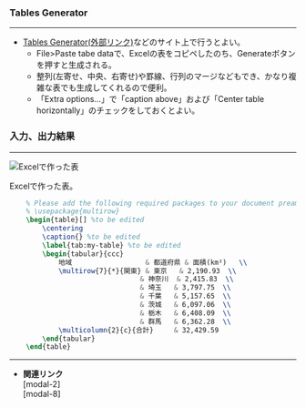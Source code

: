 <!-- 22 -->
<!--Excel等で作った表をTeXに挿入-->

### Tables Generator

---

- [Tables Generator(外部リンク)](https://www.tablesgenerator.com/latex_tables)などのサイト上で行うとよい。
    - File>Paste tabe dataで、Excelの表をコピペしたのち、Generateボタンを押すと生成される。
    - 整列(左寄せ、中央、右寄せ)や罫線、行列のマージなどもでき、かなり複雑な表でも生成してくれるので便利。
    - 「Extra options…」で「caption above」および「Center table horizontally」のチェックをしておくとよい。

### 入力、出力結果

---

![Excelで作った表](./CheatSheet/insert-excel-tables/1.png)

Excelで作った表。

```latex
    % Please add the following required packages to your document preamble:
    % \usepackage{multirow}
    \begin{table}[] %to be edited
        \centering
        \caption{} %to be edited
        \label{tab:my-table} %to be edited
        \begin{tabular}{ccc}
            地域                  & 都道府県 & 面積(km²)   \\
            \multirow{7}{*}{関東} & 東京   & 2,190.93  \\
                                & 神奈川  & 2,415.83  \\
                                & 埼玉   & 3,797.75  \\
                                & 千葉   & 5,157.65  \\
                                & 茨城   & 6,097.06  \\
                                & 栃木   & 6,408.09  \\
                                & 群馬   & 6,362.28  \\
            \multicolumn{2}{c}{合計}     & 32,429.59
        \end{tabular}
    \end{table}
```

---

- **関連リンク**
    <div class="related-link-wrapper">
        [modal-2]<!--表挿入(tabular環境)--><br>
        [modal-8]<!--好きな位置に図表を配置(floatパッケージ)-->
    </div>